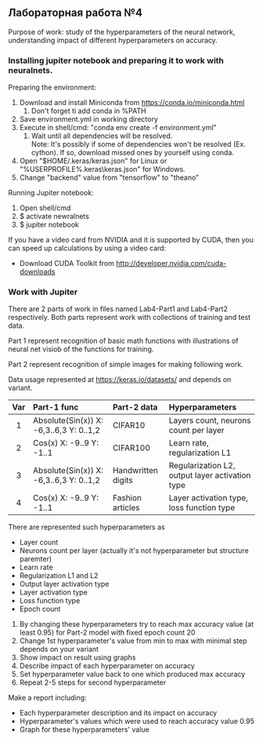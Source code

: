 ## Лабораторная работа №4

Purpose of work: study of the hyperparameters of the neural network, understanding impact of different hyperparameters on accuracy.

### Installing jupiter notebook and preparing it to work with neuralnets.

Preparing the environment:

1. Download and install Miniconda from https://conda.io/miniconda.html
   1. Don't  forget ti add conda in %PATH
2. Save environment.yml in working directory
3. Execute in shell/cmd: "conda env create -f environment.yml"
   1. Wait until all dependencies will be resolved. <br />
      Note: It's possibly if some of dependencies won't be resolved (Ex. cython). If so, download missed ones by yourself using conda.
4. Open "$HOME/.keras/keras.json" for Linux or "%USERPROFILE%\.keras\keras.json" for Windows.
5. Change "backend" value from "tensorflow" to "theano"

Running Jupiter notebook:

1. Open shell/cmd
2. $ activate newralnets
3. $ jupiter notebook

If you have a video card from NVIDIA and it is supported by CUDA, then you can speed up calculations by using a video card:

- Download CUDA Toolkit from http://developer.nvidia.com/cuda-downloads

### Work with Jupiter

There are 2 parts of work in files named Lab4-Part1 and Lab4-Part2 respectively. Both parts represent work with collections of training and test data.

Part 1 represent recognition of basic math functions with illustrations of neural net visiob of the functions for training.

Part 2 represent recognition of simple images for making following work.

Data usage represented at https://keras.io/datasets/ and depends on variant.

| Var   | Part-1 func                             | Part-2 data        | Hyperparameters                                 |
| :---: | :---                                    | :---               | :--                                             |
| 1     | Absolute(Sin(x)) X: -6,3..6,3 Y: 0..1,2 | CIFAR10            | Layers count, neurons count per layer           |
| 2     | Cos(x) X: -9..9 Y: -1..1                | CIFAR100           | Learn rate, regularization L1                   |
| 3     | Absolute(Sin(x)) X: -6,3..6,3 Y: 0..1,2 | Handwritten digits | Regularization L2, output layer activation type |
| 4     | Cos(x) X: -9..9 Y: -1..1                | Fashion articles   | Layer activation type, loss function type       |

There are represented such hyperparameters as

- Layer count 
- Neurons count per layer (actually it's not hyperparameter but structure paremter)
- Learn rate
- Regularization L1 and L2
- Output layer activation type
- Layer activation type
- Loss function type
- Epoch count

1. By changing these hyperparameters try to reach max accuracy value (at least 0.95) for Part-2 model with fixed epoch count 20
2. Change 1st hyperparameter's value from min to max with minimal step depends on your variant
3. Show impact on result using graphs
4. Describe impact of each hyperparameter on accuracy
5. Set hyperparameter value back to one which produced max accuracy
6. Repeat 2-5 steps for second hyperparameter

Make a report including:

- Each hyperparameter description and its impact on accuracy
- Hyperparameter's values which were used to reach accuracy value 0.95
- Graph for these hyperparameters' value
